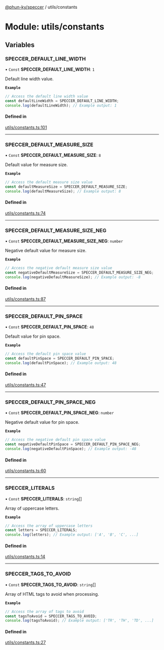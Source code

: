 [@phun-ky/speccer](../README.md) / utils/constants

# Module: utils/constants

## Variables

### SPECCER\_DEFAULT\_LINE\_WIDTH

• `Const` **SPECCER\_DEFAULT\_LINE\_WIDTH**: ``1``

Default line width value.

**`Example`**

```ts
// Access the default line width value
const defaultLineWidth = SPECCER_DEFAULT_LINE_WIDTH;
console.log(defaultLineWidth); // Example output: 1
```

#### Defined in

[utils/constants.ts:101](https://github.com/phun-ky/speccer/blob/main/src/utils/constants.ts#L101)

___

### SPECCER\_DEFAULT\_MEASURE\_SIZE

• `Const` **SPECCER\_DEFAULT\_MEASURE\_SIZE**: ``8``

Default value for measure size.

**`Example`**

```ts
// Access the default measure size value
const defaultMeasureSize = SPECCER_DEFAULT_MEASURE_SIZE;
console.log(defaultMeasureSize); // Example output: 8
```

#### Defined in

[utils/constants.ts:74](https://github.com/phun-ky/speccer/blob/main/src/utils/constants.ts#L74)

___

### SPECCER\_DEFAULT\_MEASURE\_SIZE\_NEG

• `Const` **SPECCER\_DEFAULT\_MEASURE\_SIZE\_NEG**: `number`

Negative default value for measure size.

**`Example`**

```ts
// Access the negative default measure size value
const negativeDefaultMeasureSize = SPECCER_DEFAULT_MEASURE_SIZE_NEG;
console.log(negativeDefaultMeasureSize); // Example output: -8
```

#### Defined in

[utils/constants.ts:87](https://github.com/phun-ky/speccer/blob/main/src/utils/constants.ts#L87)

___

### SPECCER\_DEFAULT\_PIN\_SPACE

• `Const` **SPECCER\_DEFAULT\_PIN\_SPACE**: ``48``

Default value for pin space.

**`Example`**

```ts
// Access the default pin space value
const defaultPinSpace = SPECCER_DEFAULT_PIN_SPACE;
console.log(defaultPinSpace); // Example output: 48
```

#### Defined in

[utils/constants.ts:47](https://github.com/phun-ky/speccer/blob/main/src/utils/constants.ts#L47)

___

### SPECCER\_DEFAULT\_PIN\_SPACE\_NEG

• `Const` **SPECCER\_DEFAULT\_PIN\_SPACE\_NEG**: `number`

Negative default value for pin space.

**`Example`**

```ts
// Access the negative default pin space value
const negativeDefaultPinSpace = SPECCER_DEFAULT_PIN_SPACE_NEG;
console.log(negativeDefaultPinSpace); // Example output: -48
```

#### Defined in

[utils/constants.ts:60](https://github.com/phun-ky/speccer/blob/main/src/utils/constants.ts#L60)

___

### SPECCER\_LITERALS

• `Const` **SPECCER\_LITERALS**: `string`[]

Array of uppercase letters.

**`Example`**

```ts
// Access the array of uppercase letters
const letters = SPECCER_LITERALS;
console.log(letters); // Example output: ['A', 'B', 'C', ...]
```

#### Defined in

[utils/constants.ts:14](https://github.com/phun-ky/speccer/blob/main/src/utils/constants.ts#L14)

___

### SPECCER\_TAGS\_TO\_AVOID

• `Const` **SPECCER\_TAGS\_TO\_AVOID**: `string`[]

Array of HTML tags to avoid when processing.

**`Example`**

```ts
// Access the array of tags to avoid
const tagsToAvoid = SPECCER_TAGS_TO_AVOID;
console.log(tagsToAvoid); // Example output: ['TR', 'TH', 'TD', ...]
```

#### Defined in

[utils/constants.ts:27](https://github.com/phun-ky/speccer/blob/main/src/utils/constants.ts#L27)
